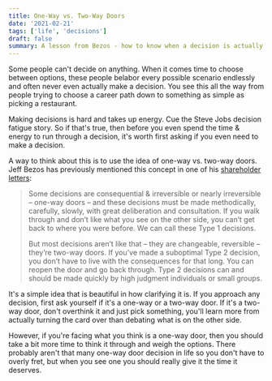 ```yaml
---
title: One-Way vs. Two-Way Doors
date: '2021-02-21'
tags: ['life', 'decisions']
draft: false
summary: A lesson from Bezos - how to know when a decision is actually a decision.
---
```


Some people can't decide on anything. When it comes time to choose between options, these people belabor every possible scenario endlessly and often never even actually make a decision. You see this all the way from people trying to choose a career path down to something as simple as picking a restaurant.

Making decisions is hard and takes up energy. Cue the Steve Jobs decision fatigue story. So if that's true, then before you even spend the time & energy to run through a decision, it's worth first asking if you even need to make a decision. 

A way to think about this is to use the idea of one-way vs. two-way doors. Jeff Bezos has previously mentioned this concept in one of his [shareholder letters](https://www.sec.gov/Archives/edgar/data/1018724/000119312516530910/d168744dex991.htm):

> Some decisions are consequential & irreversible or nearly irreversible – one-way doors – and these decisions must be made methodically, carefully, slowly, with great deliberation and consultation. If you walk through and don’t like what you see on the other side, you can’t get back to where you were before. We can call these Type 1 decisions.
> 
> But most decisions aren’t like that – they are changeable, reversible – they’re two-way doors. If you’ve made a suboptimal Type 2 decision, you don’t have to live with the consequences for that long. You can reopen the door and go back through. Type 2 decisions can and should be made quickly by high judgment individuals or small groups.

It's a simple idea that is beautiful in how clarifying it is. If you approach any decision, first ask yourself if it's a one-way or a two-way door. If it's a two-way door, don't overthink it and just pick something, you'll learn more from actually turning the card over than debating what is on the other side. 

However, if you're facing what you think is a one-way door, then you should take a bit more time to think it through and weigh the options. There probably aren't that many one-way door decision in life so you don't have to overly fret, but when you see one you should really give it the time it deserves.